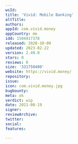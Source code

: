 ```yaml
---
wsId: 
title: 'Vivid: Mobile Banking'
altTitle: 
authors: 
appId: com.vivid.money
appCountry: me
idd: 1504417378
released: 2020-10-09
updated: 2023-02-22
version: 2.49.0
stars: 0
reviews: 0
size: '331750400'
website: https://vivid.money/
repository: 
issue: 
icon: com.vivid.money.jpg
bugbounty: 
meta: ok
verdict: wip
date: 2021-08-19
signer: 
reviewArchive: 
twitter: 
social: 
features: 

---
```


